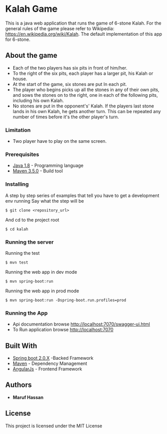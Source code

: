 # Kalah Game
This is a java web application that runs the game of 6-stone Kalah. 
For the general rules of the game please refer to Wikipedia: https://en.wikipedia.org/wiki/Kalah.
The default implementation of this app for 6-stone. 

## About the game
* Each of the two players has six pits in front of him/her. 
* To the right of the six pits, each player has a larger pit, his Kalah or house.
* At the start of the game, six stones are put In each pit.
* The player who begins picks up all the stones in any of their own pits, and sows the stones on to the right, one in each of the following pits, including his own Kalah. 
* No stones are put in the opponent's' Kalah. If the players last stone lands in his own Kalah, he gets another turn. This can be repeated any number of times before it's the other player's turn.

### Limitation
* Two player have to play on the same screen. 

 
### Prerequisites
* [Java 1.8](http://www.oracle.com/technetwork/java/javase/downloads/index.html)  - Programming language
* [Maven 3.5.0](https://maven.apache.org/download.cgi) - Build tool

### Installing
A step by step series of examples that tell you have to get a development env running
Say what the step will be

```
$ git clone <repository_url>
```

And cd to the project root

```
$ cd kalah
```

### Running the server 

Running the test

```
$ mvn test
```

Running the web app in dev mode
```
$ mvn spring-boot:run
```

 Running the web app in prod mode
```
$ mvn spring-boot:run -Dspring-boot.run.profiles=prod
```

### Running the App
* Api documentation browse [http://localhost:7070/swagger-ui.html](http://localhost:7070/swagger-ui.html)
* To Run application browse  [http://localhost:7070](http://localhost:7070)



## Built With
* [Spring boot 2.0.X](https://projects.spring.io/spring-boot/) -Backed Framework
* [Maven](https://maven.apache.org/) - Dependency Management
* [AngularJs](https://angularjs.org/) - Frontend Framework

## Authors

* **Maruf Hassan**

## License

This project is licensed under the MIT License

